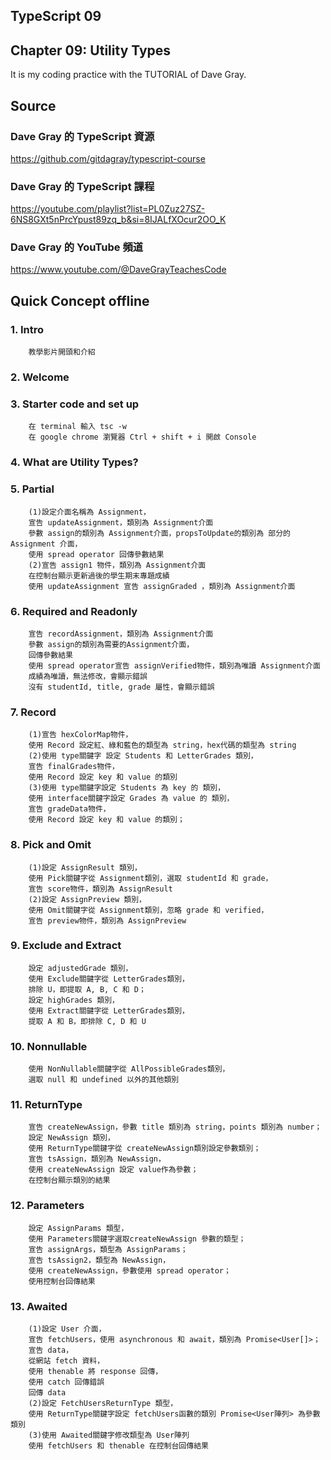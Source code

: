 ## TypeScript 09
## Chapter 09: Utility Types
It is my coding practice with the TUTORIAL of Dave Gray. 

## Source
### Dave Gray 的 TypeScript 資源
https://github.com/gitdagray/typescript-course

### Dave Gray 的 TypeScript 課程
https://youtube.com/playlist?list=PL0Zuz27SZ-6NS8GXt5nPrcYpust89zq_b&si=8IJALfXOcur2OO_K

### Dave Gray 的 YouTube 頻道
https://www.youtube.com/@DaveGrayTeachesCode

## Quick Concept offline
###  1. Intro
        教學影片開頭和介紹

###  2. Welcome

###  3. Starter code and set up
        在 terminal 輸入 tsc -w
        在 google chrome 瀏覽器 Ctrl + shift + i 開啟 Console

###  4. What are Utility Types?
        
###  5. Partial
        (1)設定介面名稱為 Assignment，
        宣告 updateAssignment，類別為 Assignment介面
        參數 assign的類別為 Assignment介面，propsToUpdate的類別為 部分的 Assignment 介面，
        使用 spread operator 回傳參數結果
        (2)宣告 assign1 物件，類別為 Assignment介面
        在控制台顯示更新過後的學生期末專題成績
        使用 updateAssignment 宣告 assignGraded ，類別為 Assignment介面
        
###  6. Required and Readonly
        宣告 recordAssignment，類別為 Assignment介面
        參數 assign的類別為需要的Assignment介面，
        回傳參數結果
        使用 spread operator宣告 assignVerified物件，類別為唯讀 Assignment介面
        成績為唯讀，無法修改，會顯示錯誤
        沒有 studentId, title, grade 屬性，會顯示錯誤

###  7. Record
        (1)宣告 hexColorMap物件，
        使用 Record 設定紅、綠和藍色的類型為 string，hex代碼的類型為 string
        (2)使用 type關鍵字 設定 Students 和 LetterGrades 類別，
        宣告 finalGrades物件，
        使用 Record 設定 key 和 value 的類別
        (3)使用 type關鍵字設定 Students 為 key 的 類別，
        使用 interface關鍵字設定 Grades 為 value 的 類別，
        宣告 gradeData物件，
        使用 Record 設定 key 和 value 的類別；

###  8. Pick and Omit
        (1)設定 AssignResult 類別，
        使用 Pick關鍵字從 Assignment類別，選取 studentId 和 grade，
        宣告 score物件，類別為 AssignResult
        (2)設定 AssignPreview 類別，
        使用 Omit關鍵字從 Assignment類別，忽略 grade 和 verified，
        宣告 preview物件，類別為 AssignPreview

###  9. Exclude and Extract
        設定 adjustedGrade 類別，
        使用 Exclude關鍵字從 LetterGrades類別，
        排除 U，即提取 A, B, C 和 D；
        設定 highGrades 類別，
        使用 Extract關鍵字從 LetterGrades類別，
        提取 A 和 B，即排除 C, D 和 U

### 10. Nonnullable
        使用 NonNullable關鍵字從 AllPossibleGrades類別，
        選取 null 和 undefined 以外的其他類別

### 11. ReturnType
        宣告 createNewAssign，參數 title 類別為 string，points 類別為 number；
        設定 NewAssign 類別，
        使用 ReturnType關鍵字從 createNewAssign類別設定參數類別；
        宣告 tsAssign，類別為 NewAssign，
        使用 createNewAssign 設定 value作為參數；
        在控制台顯示類別的結果

### 12. Parameters
        設定 AssignParams 類型，
        使用 Parameters關鍵字選取createNewAssign 參數的類型；
        宣告 assignArgs，類型為 AssignParams；
        宣告 tsAssign2，類型為 NewAssign，
        使用 createNewAssign，參數使用 spread operator；
        使用控制台回傳結果

### 13. Awaited
        (1)設定 User 介面，
        宣告 fetchUsers，使用 asynchronous 和 await，類別為 Promise<User[]>；
        宣告 data，
        從網站 fetch 資料，
        使用 thenable 將 response 回傳，
        使用 catch 回傳錯誤
        回傳 data
        (2)設定 FetchUsersReturnType 類型，
        使用 ReturnType關鍵字設定 fetchUsers函數的類別 Promise<User陣列> 為參數類別
        (3)使用 Awaited關鍵字修改類型為 User陣列
        使用 fetchUsers 和 thenable 在控制台回傳結果

